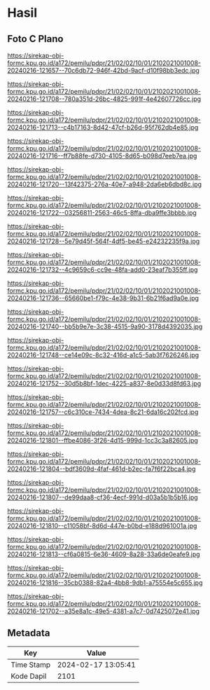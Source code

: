 # Hasil

## Foto C Plano

https://sirekap-obj-formc.kpu.go.id/a172/pemilu/pdpr/21/02/02/10/01/2102021001008-20240216-121657--70c6db72-946f-42bd-9acf-d10f98bb3edc.jpg

https://sirekap-obj-formc.kpu.go.id/a172/pemilu/pdpr/21/02/02/10/01/2102021001008-20240216-121708--780a351d-26bc-4825-991f-4e42607726cc.jpg

https://sirekap-obj-formc.kpu.go.id/a172/pemilu/pdpr/21/02/02/10/01/2102021001008-20240216-121713--c4b17163-8d42-47cf-b26d-95f762db4e85.jpg

https://sirekap-obj-formc.kpu.go.id/a172/pemilu/pdpr/21/02/02/10/01/2102021001008-20240216-121716--ff7b88fe-d730-4105-8d65-b098d7eeb7ea.jpg

https://sirekap-obj-formc.kpu.go.id/a172/pemilu/pdpr/21/02/02/10/01/2102021001008-20240216-121720--13f42375-276a-40e7-a948-2da6eb6dbd8c.jpg

https://sirekap-obj-formc.kpu.go.id/a172/pemilu/pdpr/21/02/02/10/01/2102021001008-20240216-121722--03256811-2563-46c5-8ffa-dba9ffe3bbbb.jpg

https://sirekap-obj-formc.kpu.go.id/a172/pemilu/pdpr/21/02/02/10/01/2102021001008-20240216-121728--5e79d45f-564f-4df5-be45-e24232235f9a.jpg

https://sirekap-obj-formc.kpu.go.id/a172/pemilu/pdpr/21/02/02/10/01/2102021001008-20240216-121732--4c9659c6-cc9e-48fa-add0-23eaf7b355ff.jpg

https://sirekap-obj-formc.kpu.go.id/a172/pemilu/pdpr/21/02/02/10/01/2102021001008-20240216-121736--65660be1-f79c-4e38-9b31-6b21f6ad9a0e.jpg

https://sirekap-obj-formc.kpu.go.id/a172/pemilu/pdpr/21/02/02/10/01/2102021001008-20240216-121740--bb5b9e7e-3c38-4515-9a90-3178d4392035.jpg

https://sirekap-obj-formc.kpu.go.id/a172/pemilu/pdpr/21/02/02/10/01/2102021001008-20240216-121748--ce14e09c-8c32-416d-a1c5-5ab3f7626246.jpg

https://sirekap-obj-formc.kpu.go.id/a172/pemilu/pdpr/21/02/02/10/01/2102021001008-20240216-121752--30d5b8bf-1dec-4225-a837-8e0d33d8fd63.jpg

https://sirekap-obj-formc.kpu.go.id/a172/pemilu/pdpr/21/02/02/10/01/2102021001008-20240216-121757--c6c310ce-7434-4dea-8c21-6da16c202fcd.jpg

https://sirekap-obj-formc.kpu.go.id/a172/pemilu/pdpr/21/02/02/10/01/2102021001008-20240216-121801--ffbe4086-3f26-4d15-999d-1cc3c3a82605.jpg

https://sirekap-obj-formc.kpu.go.id/a172/pemilu/pdpr/21/02/02/10/01/2102021001008-20240216-121804--bdf3609d-4faf-461d-b2ec-fa7f6f22bca4.jpg

https://sirekap-obj-formc.kpu.go.id/a172/pemilu/pdpr/21/02/02/10/01/2102021001008-20240216-121807--de99daa8-cf36-4ecf-991d-d03a5b1b5b16.jpg

https://sirekap-obj-formc.kpu.go.id/a172/pemilu/pdpr/21/02/02/10/01/2102021001008-20240216-121810--c11058bf-8d6d-447e-b0bd-e188d961001a.jpg

https://sirekap-obj-formc.kpu.go.id/a172/pemilu/pdpr/21/02/02/10/01/2102021001008-20240216-121813--cf6a0815-6e36-4609-8a28-33a6de0eafe9.jpg

https://sirekap-obj-formc.kpu.go.id/a172/pemilu/pdpr/21/02/02/10/01/2102021001008-20240216-121816--35cb0388-82a4-4bb8-9db1-a75554e5c655.jpg

https://sirekap-obj-formc.kpu.go.id/a172/pemilu/pdpr/21/02/02/10/01/2102021001008-20240216-121702--a35e8a1c-49e5-4381-a7c7-0d7425072e41.jpg


## Metadata

| Key        | Value               |
| ---------- | ------------------- |
| Time Stamp | 2024-02-17 13:05:41 |
| Kode Dapil | 2101                |



